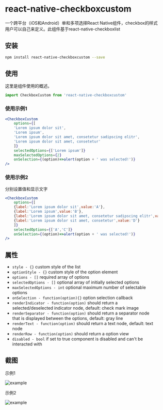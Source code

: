 # react-native-checkboxcustom
一个跨平台（iOS和Android）单和多项选择React Native组件，checkbox的样式用户可以自己来定义。此组件基于react-native-checkboxlist
## 安装

```sh
npm install react-native-checkboxcustom --save
```

## 使用

这里是组件使用的概述。
```jsx
import CheckboxCustom from 'react-native-checkboxcustom'
```
### 使用示例1
```jsx
<CheckboxCustom
    options={[
    'Lorem ipsum dolor sit',
    'Lorem ipsum',
    'Lorem ipsum dolor sit amet, consetetur sadipscing elitr',
    'Lorem ipsum dolor sit amet, consetetur'
    ]}
    selectedOptions={['Lorem ipsum']}
    maxSelectedOptions={2}
    onSelection={(option)=>alert(option + ' was selected!')}
/>
```
### 使用示例2
分别设置值和显示文字
```jsx
<CheckboxCustom
    options={[
    {label:'Lorem ipsum dolor sit',value:'A'},
    {label:'Lorem ipsum',value:'B'},
    {label:'Lorem ipsum dolor sit amet, consetetur sadipscing elitr',value:'C'},
    {label:'Lorem ipsum dolor sit amet, consetetur',value:'D'}
    ]}
    selectedOptions={['A','C']}
    onSelection={(option)=>alert(option + ' was selected!')}
/>
```
## 属性

* `style - {}` custom style of the list
* `optionStyle - {}` custom style of the option element
* `options - []` required array of options
* `selectedOptions - []` optional array of initially selected options
* `maxSelectedOptions - int` optional maximum number of selectable options
* `onSelection - function(option){}` option selection callback
* `renderIndicator - function(option)` should return a selected/deselected indicator node, default: check mark image
* `renderSeparator - function(option)` should return a separator node that is displayed between the options, default: gray line
* `renderText - function(option)` should return a text node, default: text node
* `renderRow - function(option)` should return a option view
* `disabled - bool` if set to true component is disabled and can't be interacted with

## 截图
示例1

![example](https://github.com/dzfrontend/react-native-checkboxcustom/blob/master/assets/images/screenshot02.png)

示例2

![example](https://github.com/dzfrontend/react-native-checkboxcustom/blob/master/assets/images/screenshot01.png)





